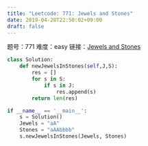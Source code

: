 ```yaml
---
title: "Leetcode: 771: Jewels and Stones"
date: 2019-04-28T22:50:02+09:00
draft: false
---
```


题号：771
难度：easy
链接：[Jewels and Stones](https://leetcode.com/problems/jewels-and-stones/)

``` python
class Solution:
    def newJewelsInStones(self,J,S):
        res = []
        for s in S:
            if s in J:
                res.append(s)
        return len(res)

if __name__ == '__main__':
    s = Solution()
    Jewels = "aA"
    Stones = "aAAbbbb"
    s.newJewelsInStones(Jewels, Stones)          
```
